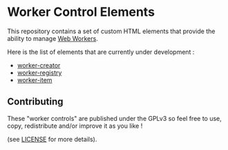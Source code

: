 # Worker Control Elements

This repository contains a set of custom HTML elements that provide the ability
to manage [Web Workers](https://developer.mozilla.org/en-US/docs/Web/API/Web_Workers_API/Using_web_workers).

Here is the list of elements that are currently under development :
- [worker-creator](./elements/worker-creator.js)
- [worker-registry](./elements/worker-registry.js)
- [worker-item](./elements/worker-item.js)


## Contributing

These "worker controls" are published under the GPLv3 so feel free to use, copy,
redistribute and/or improve it as you like !

(see [LICENSE](./LICENSE) for more details).
